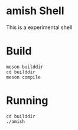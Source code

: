 # amish Shell
This is a experimental shell   
# Build
`meson builddir`  
`cd builddir`  
`meson compile`  
# Running
`cd builddir`  
`./amish`  

